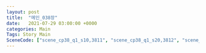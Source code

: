 ```yaml
---
layout: post
title:  "메인_038장"
date:   2021-07-29 03:00:00 +0000
categories: Main
Tags: Story Main
SceneCode: ["scene_cp38_q1_s10,3811", "scene_cp38_q1_s20,3812", "scene_cp38_q2_s10,3821", "scene_cp38_q2_s20,3822", "scene_cp38_q3_s10,3831", "scene_cp38_q3_s20,3832", "scene_cp38_q4_s10,3841", "scene_cp38_q4_s20,3842", "scene_cp38_q4_s30,3843"]
---
```

